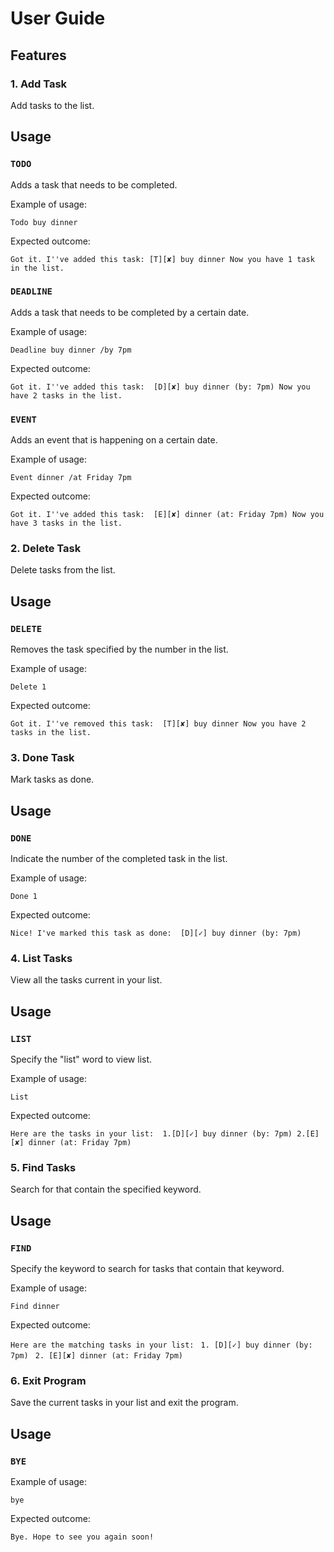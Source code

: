 # User Guide

## Features 

### 1. Add Task  
Add tasks to the list.

## Usage

### `TODO` 

Adds a task that needs to be completed.

Example of usage: 

`Todo buy dinner`

Expected outcome:

`Got it. I''ve added this task:
[T][✘] buy dinner
Now you have 1 task in the list.`

### `DEADLINE` 

Adds a task that needs to be completed by a certain date.

Example of usage: 

`Deadline buy dinner /by 7pm`

Expected outcome:

`Got it. I''ve added this task: 
[D][✘] buy dinner (by: 7pm)
Now you have 2 tasks in the list.`

### `EVENT` 

Adds an event that is happening on a certain date.

Example of usage: 

`Event dinner /at Friday 7pm`

Expected outcome:

`Got it. I''ve added this task: 
[E][✘] dinner (at: Friday 7pm)
Now you have 3 tasks in the list.`
 
### 2. Delete Task  
Delete tasks from the list.

## Usage

### `DELETE` 

Removes the task specified by the number in the list.

Example of usage: 

`Delete 1`

Expected outcome:

`Got it. I''ve removed this task: 
[T][✘] buy dinner
Now you have 2 tasks in the list.`
 
### 3. Done Task  
Mark tasks as done.
 
## Usage
 
### `DONE` 
 
Indicate the number of the completed task in the list.
 
Example of usage: 
 
`Done 1`
 
Expected outcome:

`Nice! I've marked this task as done: 
[D][✓] buy dinner (by: 7pm)`
  
### 4. List Tasks  
View all the tasks current in your list.
 
## Usage
 
### `LIST` 
 
Specify the "list" word to view list.
 
Example of usage: 
 
`List`
 
Expected outcome:

`Here are the tasks in your list: 
 1.[D][✓] buy dinner (by: 7pm)
 2.[E][✘] dinner (at: Friday 7pm)`
  
### 5. Find Tasks  
Search for that contain the specified keyword.
 
## Usage
 
### `FIND` 
 
Specify the keyword to search for tasks that contain that keyword.
 
Example of usage: 
 
`Find dinner`
 
Expected outcome:

`Here are the matching tasks in your list: `
`1. [D][✓] buy dinner (by: 7pm) `
`2. [E][✘] dinner (at: Friday 7pm)`
 
### 6. Exit Program  
Save the current tasks in your list and exit the program.
  
## Usage
  
### `BYE` 
  
Example of usage: 
  
`bye`
  
Expected outcome:

`Bye. Hope to see you again soon!`
    